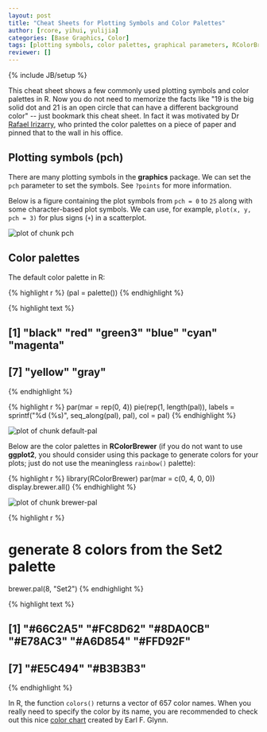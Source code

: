 ```yaml
---
layout: post
title: "Cheat Sheets for Plotting Symbols and Color Palettes"
author: [rcore, yihui, yulijia]
categories: [Base Graphics, Color]
tags: [plotting symbols, color palettes, graphical parameters, RColorBrewer]
reviewer: []
---
```

{% include JB/setup %}

This cheat sheet shows a few commonly used plotting symbols and color palettes in R. Now you do not
need to memorize the facts like "19 is the big solid dot and 21 is an open circle that can have a
different background color" -- just bookmark this cheat sheet. In fact it was motivated by Dr
[Rafael Irizarry](http://rafalab.jhsph.edu/), who printed the color palettes on a piece of paper
and pinned that to the wall in his office.

## Plotting symbols (pch)

There are many plotting symbols in the **graphics** package. We can set the `pch` parameter to set
the symbols. See `?points` for more information.

Below is a figure containing the plot symbols from `pch = 0` to `25` along with some
character-based plot symbols. We can use, for example, `plot(x, y, pch = 3)` for plus signs (`+`)
in a scatterplot.

![plot of chunk pch](http://isu.r-forge.r-project.org/vistat/2013-04-08-plotting-symbols-and-color-palettes/pch.png) 


## Color palettes

The default color palette in R:


{% highlight r %}
(pal = palette())
{% endhighlight %}



{% highlight text %}
## [1] "black"   "red"     "green3"  "blue"    "cyan"    "magenta"
## [7] "yellow"  "gray"
{% endhighlight %}



{% highlight r %}
par(mar = rep(0, 4))
pie(rep(1, length(pal)), labels = sprintf("%d (%s)", seq_along(pal), 
  pal), col = pal)
{% endhighlight %}

![plot of chunk default-pal](http://isu.r-forge.r-project.org/vistat/2013-04-08-plotting-symbols-and-color-palettes/default-pal.png) 


Below are the color palettes in **RColorBrewer** (if you do not want to use **ggplot2**, you should
consider using this package to generate colors for your plots; just do not use the meaningless
`rainbow()` palette):


{% highlight r %}
library(RColorBrewer)
par(mar = c(0, 4, 0, 0))
display.brewer.all()
{% endhighlight %}

![plot of chunk brewer-pal](http://isu.r-forge.r-project.org/vistat/2013-04-08-plotting-symbols-and-color-palettes/brewer-pal.png) 

{% highlight r %}
# generate 8 colors from the Set2 palette
brewer.pal(8, "Set2")
{% endhighlight %}



{% highlight text %}
## [1] "#66C2A5" "#FC8D62" "#8DA0CB" "#E78AC3" "#A6D854" "#FFD92F"
## [7] "#E5C494" "#B3B3B3"
{% endhighlight %}


In R, the function `colors()` returns a vector of 657 color names. When you really
need to specify the color by its name, you are recommended to check out this nice [color
chart](http://research.stowers-institute.org/efg/R/Color/Chart/ColorChart.pdf) created by Earl F.
Glynn.
